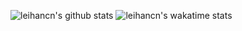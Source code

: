 ![leihancn's github stats](https://github-readme-stats.vercel.app/api?username=leihancn&hide_border=true)
![leihancn's wakatime stats](https://github-readme-stats.vercel.app/api/wakatime?username=leihancn&hide_border=true&v=2)

<!--
**LeiHanCN/leihancn** is a ✨ _special_ ✨ repository because its `README.md` (this file) appears on your GitHub profile.

Here are some ideas to get you started:

- 🔭 I’m currently working on ...
- 🌱 I’m currently learning ...
- 👯 I’m looking to collaborate on ...
- 🤔 I’m looking for help with ...
- 💬 Ask me about ...
- 📫 How to reach me: ...
- 😄 Pronouns: ...
- ⚡ Fun fact: ...
-->
